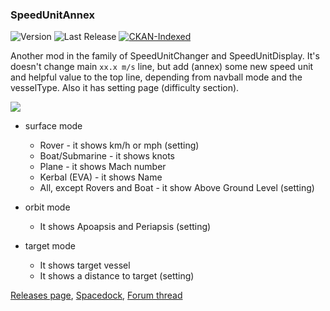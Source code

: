 ### SpeedUnitAnnex
![Version](https://img.shields.io/github/release/yalov/SpeedUnitAnnex.svg?maxAge=3600&label=Version)
![Last Release](https://img.shields.io/github/release-date/yalov/speedunitannex.svg?maxAge=3600&label=Last%20Release)
[![CKAN-Indexed](https://img.shields.io/badge/CKAN-Indexed-green.svg)](https://github.com/KSP-CKAN/CKAN)

Another mod in the family of SpeedUnitChanger and SpeedUnitDisplay. It's doesn't change main `xx.x m/s` line, but add (annex) some new speed unit and helpful value to the top line, depending from navball mode and the vesselType. Also it has setting page (difficulty section).

![](https://github.com/yalov/SpeedUnitAnnex/blob/master/pictures/modes%20small.jpg?raw=true)

 * surface mode
   * Rover - it shows km/h or mph (setting)
   * Boat/Submarine - it shows knots 
   * Plane - it shows Mach number 
   * Kerbal (EVA) - it shows Name
   * All, except Rovers and Boat - it show Above Ground Level (setting)


 * orbit mode
   * It shows Apoapsis and Periapsis (setting)

 * target mode
   * It shows target vessel
   * It shows a distance to target (setting)


[Releases page](https://github.com/yalov/SpeedUnitAnnex/releases),
[Spacedock](https://spacedock.info/mod/1662/Speed%20Unit%20Annex),
[Forum thread](https://forum.kerbalspaceprogram.com/index.php?/topic/169611-*)
